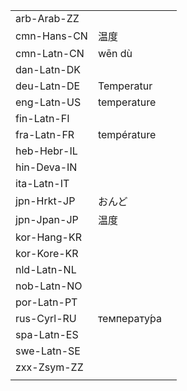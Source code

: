 | | | |
|-|-|-|
| arb-Arab-ZZ |  |  |
| cmn-Hans-CN | 温度 |  |
| cmn-Latn-CN | wēn dù |  |
| dan-Latn-DK |  |  |
| deu-Latn-DE | Temperatur |  |
| eng-Latn-US | temperature |  |
| fin-Latn-FI |  |  |
| fra-Latn-FR | température |  |
| heb-Hebr-IL |  |  |
| hin-Deva-IN |  |  |
| ita-Latn-IT |  |  |
| jpn-Hrkt-JP | おんど |  |
| jpn-Jpan-JP | 温度 |  |
| kor-Hang-KR |  |  |
| kor-Kore-KR |  |  |
| nld-Latn-NL |  |  |
| nob-Latn-NO |  |  |
| por-Latn-PT |  |  |
| rus-Cyrl-RU | температу́ра |  |
| spa-Latn-ES |  |  |
| swe-Latn-SE |  |  |
| zxx-Zsym-ZZ |  |  |
|  |  |  |
